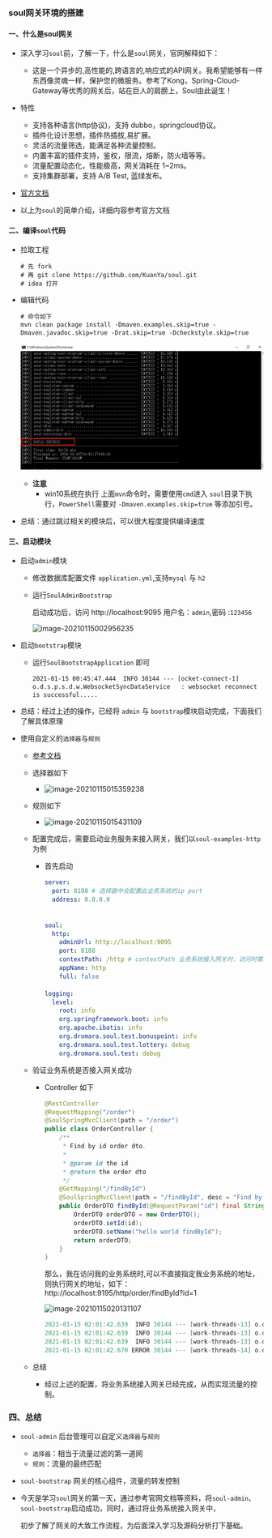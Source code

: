 ### soul网关环境的搭建

#### 一、什么是soul网关

* 深入学习`soul`前，了解一下，什么是`soul`网关，官网解释如下：

  * 这是一个异步的,高性能的,跨语言的,响应式的API网关。我希望能够有一样东西像灵魂一样，保护您的微服务。参考了Kong，Spring-Cloud-Gateway等优秀的网关后，站在巨人的肩膀上，Soul由此诞生！

* 特性
  * 支持各种语言(http协议)，支持 dubbo，springcloud协议。
  * 插件化设计思想，插件热插拔,易扩展。
  * 灵活的流量筛选，能满足各种流量控制。
  * 内置丰富的插件支持，鉴权，限流，熔断，防火墙等等。
  * 流量配置动态化，性能极高，网关消耗在 1~2ms。
  * 支持集群部署，支持 A/B Test, 蓝绿发布。

* [官方文档](https://shimo.im/docs/QyRXW8VtGTT3JGjc)

* 以上为`soul`的简单介绍，详细内容参考官方文档

#### 二、编译`soul`代码

* 拉取工程

  ````
  # 先 fork
  # 再 git clone https://github.com/KuanYa/soul.git
  # idea 打开
  ````

* 编辑代码

  ```
  # 命令如下
  mvn clean package install -Dmaven.examples.skip=true -Dmaven.javadoc.skip=true -Drat.skip=true -Dcheckstyle.skip=true
  ```

  ![image-20210115001730210](https://github.com/KuanYa/soul-study/blob/main/day01/pictures/image-20210115001730210.png)

  * **注意**
    * win10系统在执行 上面`mvn`命令时，需要使用`cmd`进入 `soul`目录下执行，`PowerShell`需要对 `-Dmaven.examples.skip=true` 等添加引号。

* 总结：通过跳过相关的模块后，可以很大程度提供编译速度

#### 三、启动模块

* 启动`admin`模块

  * 修改数据库配置文件 `application.yml`,支持`mysql` 与 `h2`

  * 运行`SoulAdminBootstrap`

    启动成功后，访问 http://localhost:9095 用户名：`admin`,密码 :`123456`

    ![image-20210115002956235](D:\Java-training-camp\soul-study\day01\pictures\image-20210115002956235.png)

* 启动`bootstrap`模块

  * 运行`SoulBootstrapApplication` 即可

    ```
    2021-01-15 00:45:47.444  INFO 30144 --- [ocket-connect-1] o.d.s.p.s.d.w.WebsocketSyncDataService   : websocket reconnect is successful.....
    ```

* 总结：经过上述的操作，已经将 `admin` 与 `bootstrap`模块启动完成，下面我们了解具体原理 

* 使用自定义的`选择器`与`规则`

  * [参考文档](https://dromara.org/zh-cn/docs/soul/selector.html)

  * 选择器如下

    * ![image-20210115015359238](D:\Java-training-camp\soul-study\day01\pictures\image-20210115015359238.png)

  * 规则如下

    * ![image-20210115015431109](D:\Java-training-camp\soul-study\day01\pictures\image-20210115015431109.png)

  * 配置完成后，需要启动业务服务来接入网关，我们以`soul-examples-http`为例

    * 首先启动

      ```yaml
      server:
        port: 8188 # 选择器中会配置此业务系统的ip port
        address: 0.0.0.0
      
      
      soul:
        http:
          adminUrl: http://localhost:9095
          port: 8188
          contextPath: /http # contextPath 业务系统接入网关时，访问时需要
          appName: http
          full: false
      
      logging:
        level:
          root: info
          org.springframework.boot: info
          org.apache.ibatis: info
          org.dromara.soul.test.bonuspoint: info
          org.dromara.soul.test.lottery: debug
          org.dromara.soul.test: debug
      ```

  * 验证业务系统是否接入网关成功

    * Controller 如下

      ```java
      @RestController
      @RequestMapping("/order")
      @SoulSpringMvcClient(path = "/order")
      public class OrderController {
          /**
           * Find by id order dto.
           *
           * @param id the id
           * @return the order dto
           */
          @GetMapping("/findById")
          @SoulSpringMvcClient(path = "/findById", desc = "Find by id")
          public OrderDTO findById(@RequestParam("id") final String id) {
              OrderDTO orderDTO = new OrderDTO();
              orderDTO.setId(id);
              orderDTO.setName("hello world findById");
              return orderDTO;
          }
      }
      ```

      那么，我在访问我的业务系统时,可以不直接指定我业务系统的地址，则执行网关的地址，如下：http://localhost:9195/http/order/findById?id=1

      ![image-20210115020131107](D:\Java-training-camp\soul-study\day01\pictures\image-20210115020131107.png)

      ```java
      2021-01-15 02:01:42.639  INFO 30144 --- [work-threads-13] o.d.soul.plugin.base.AbstractSoulPlugin  : divide selector success match , selector name :/http
      2021-01-15 02:01:42.639  INFO 30144 --- [work-threads-13] o.d.soul.plugin.base.AbstractSoulPlugin  : divide selector success match , selector name :/http/order/findById
      2021-01-15 02:01:42.639  INFO 30144 --- [work-threads-13] o.d.s.plugin.httpclient.WebClientPlugin  : The request urlPath is http://192.168.56.1:8188/order/findById?id=1, retryTimes is 0
      2021-01-15 02:01:42.670 ERROR 30144 --- [work-threads-14] o.d.soul.plugin.base.utils.CheckUtils    : can not match selector data: divide
      ```

  * 总结

    * 经过上述的配置，将业务系统接入网关已经完成，从而实现流量的控制。

### 四、总结

* `soul-admin` 后台管理可以自定义`选择器`与`规则`
  * `选择器`：相当于流量过滤的第一道网
  * `规则`：流量的最终匹配
* `soul-bootstrap` 网关的核心组件，流量的转发控制

* 今天是学习`soul`网关的第一天，通过参考官网文档等资料，将`soul-admin`、`soul-bootstrap`启动成功，同时，通过将业务系统接入网关中，

  初步了解了网关的大致工作流程，为后面深入学习及源码分析打下基础。

